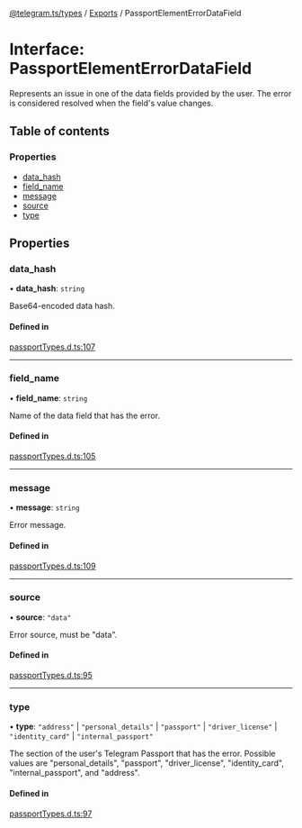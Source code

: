 [@telegram.ts/types](../README.md) / [Exports](../modules.md) / PassportElementErrorDataField

# Interface: PassportElementErrorDataField

Represents an issue in one of the data fields provided by the user. The error is considered resolved when the field's value changes.

## Table of contents

### Properties

- [data\_hash](PassportElementErrorDataField.md#data_hash)
- [field\_name](PassportElementErrorDataField.md#field_name)
- [message](PassportElementErrorDataField.md#message)
- [source](PassportElementErrorDataField.md#source)
- [type](PassportElementErrorDataField.md#type)

## Properties

### data\_hash

• **data\_hash**: `string`

Base64-encoded data hash.

#### Defined in

[passportTypes.d.ts:107](https://github.com/telegramsjs/types/blob/d08200f/src/passportTypes.d.ts#L107)

___

### field\_name

• **field\_name**: `string`

Name of the data field that has the error.

#### Defined in

[passportTypes.d.ts:105](https://github.com/telegramsjs/types/blob/d08200f/src/passportTypes.d.ts#L105)

___

### message

• **message**: `string`

Error message.

#### Defined in

[passportTypes.d.ts:109](https://github.com/telegramsjs/types/blob/d08200f/src/passportTypes.d.ts#L109)

___

### source

• **source**: ``"data"``

Error source, must be "data".

#### Defined in

[passportTypes.d.ts:95](https://github.com/telegramsjs/types/blob/d08200f/src/passportTypes.d.ts#L95)

___

### type

• **type**: ``"address"`` \| ``"personal_details"`` \| ``"passport"`` \| ``"driver_license"`` \| ``"identity_card"`` \| ``"internal_passport"``

The section of the user's Telegram Passport that has the error. Possible values are "personal_details", "passport", "driver_license", "identity_card", "internal_passport", and "address".

#### Defined in

[passportTypes.d.ts:97](https://github.com/telegramsjs/types/blob/d08200f/src/passportTypes.d.ts#L97)
